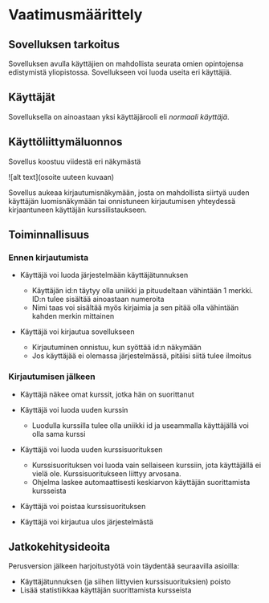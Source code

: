 # Vaatimusmäärittely

## Sovelluksen tarkoitus

Sovelluksen avulla käyttäjien on mahdollista seurata omien opintojensa edistymistä yliopistossa. Sovellukseen voi luoda useita eri käyttäjiä.

## Käyttäjät

Sovelluksella on ainoastaan yksi käyttäjärooli eli _normaali käyttäjä_.

## Käyttöliittymäluonnos

Sovellus koostuu viidestä eri näkymästä

![alt text](osoite uuteen kuvaan)

Sovellus aukeaa kirjautumisnäkymään, josta on mahdollista siirtyä uuden käyttäjän luomisnäkymään tai onnistuneen kirjautumisen yhteydessä kirjaantuneen käyttäjän kurssilistaukseen.

## Toiminnallisuus

### Ennen kirjautumista

- Käyttäjä voi luoda järjestelmään käyttäjätunnuksen
  - Käyttäjän id:n täytyy olla uniikki ja pituudeltaan vähintään 1 merkki. ID:n tulee sisältää ainoastaan numeroita
  - Nimi taas voi sisältää myös kirjaimia ja sen pitää olla vähintään kahden merkin mittainen

- Käyttäjä voi kirjautua sovellukseen
  - Kirjautuminen onnistuu, kun syöttää id:n näkymään
  - Jos käyttäjää ei olemassa järjestelmässä, pitäisi siitä tulee ilmoitus

### Kirjautumisen jälkeen

- Käyttäjä näkee omat kurssit, jotka hän on suorittanut

- Käyttäjä voi luoda uuden kurssin
  - Luodulla kurssilla tulee olla uniikki id ja useammalla käyttäjällä voi olla sama kurssi
  
- Käyttäjä voi luoda uuden kurssisuorituksen
  - Kurssisuorituksen voi luoda vain sellaiseen kurssiin, jota käyttäjällä ei vielä ole. Kurssisuoritukseen liittyy arvosana.
  - Ohjelma laskee automaattisesti keskiarvon käyttäjän suorittamista kursseista
  
- Käyttäjä voi poistaa kurssisuorituksen

- Käyttäjä voi kirjautua ulos järjestelmästä

## Jatkokehitysideoita

Perusversion jälkeen harjoitustyötä voin täydentää seuraavilla asioilla:

- Käyttäjätunnuksen (ja siihen liittyvien kurssisuorituksien) poisto
- Lisää statistiikkaa käyttäjän suorittamista kursseista 

